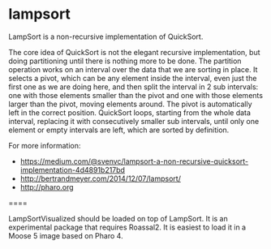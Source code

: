 lampsort
========

LampSort is a non-recursive implementation of QuickSort.

The core idea of QuickSort is not the elegant recursive implementation, 
but doing partitioning until there is nothing more to be done. 
The partition operation works on an interval over the data 
that we are sorting in place. It selects a pivot, which can be any element inside the interval, 
even just the first one as we are doing here, and then split the interval in 2 sub intervals: 
one with those elements smaller than the pivot and one with those elements larger than the pivot, 
moving elements around. The pivot is automatically left in the correct position. 
QuickSort loops, starting from the whole data interval, 
replacing it with consecutively smaller sub intervals, 
until only one element or empty intervals are left, which are sorted by definition. 

For more information:
- https://medium.com/@svenvc/lampsort-a-non-recursive-quicksort-implementation-4d4891b217bd
- http://bertrandmeyer.com/2014/12/07/lampsort/
- http://pharo.org

====

LampSortVisualized should be loaded on top of LampSort. It is an experimental package that requires Roassal2. It is easiest to load it in a Moose 5 image based on Pharo 4.
